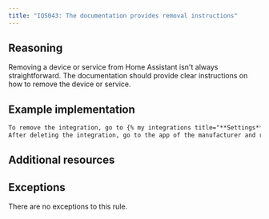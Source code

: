 ```yaml
---
title: "IQS043: The documentation provides removal instructions"
---
```


## Reasoning

Removing a device or service from Home Assistant isn't always straightforward.
The documentation should provide clear instructions on how to remove the device or service.

## Example implementation

```markdown
To remove the integration, go to {% my integrations title="**Settings** > **Devices & services**" %} and select the integration card. Then, select the three dots {% icon "mdi:dots-vertical" %} menu and select **Delete**.
After deleting the integration, go to the app of the manufacturer and remove the Home Assistant integration from there as well.
```

## Additional resources


## Exceptions

There are no exceptions to this rule.